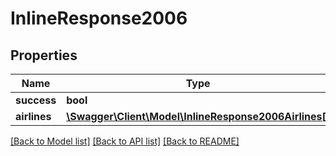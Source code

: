 # InlineResponse2006

## Properties
Name | Type | Description | Notes
------------ | ------------- | ------------- | -------------
**success** | **bool** |  | [optional] 
**airlines** | [**\Swagger\Client\Model\InlineResponse2006Airlines[]**](InlineResponse2006Airlines.md) |  | [optional] 

[[Back to Model list]](../../README.md#documentation-for-models) [[Back to API list]](../../README.md#documentation-for-api-endpoints) [[Back to README]](../../README.md)

